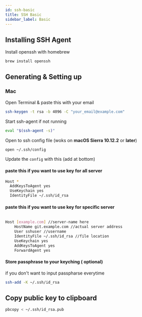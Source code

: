 ```yaml
---
id: ssh-basic
title: SSH Basic
sidebar_label: Basic
---
```


## Installing SSH Agent

Install openssh with homebrew 

```bash
brew install openssh
```

## Generating & Setting up

### Mac

Open Terminal & paste this with your email

```bash
ssh-keygen -t rsa -b 4096 -C "your_email@example.com"
```

Start ssh-agent if not running

```bash
eval "$(ssh-agent -s)"
```

Open to ssh config file  (woks on **macOS Sierra 10.12.2** or **later**)

```bash
open ~/.ssh/config
```

Update the `config` with this (add at bottom)

#### paste this if you want to use key for all server

```bash
Host *
  AddKeysToAgent yes
  UseKeychain yes
  IdentityFile ~/.ssh/id_rsa

```

#### paste this if you want to use key for specific server

```bash

Host [example.com] //server-name here
	HostName git.example.com //actual server address
	User sshuser //username
	IdentityFile ~/.ssh/id_rsa //file location
	UseKeychain yes
	AddKeysToAgent yes
	ForwardAgent yes

```

#### Store passphrase to your keyching ( optional)
  if you don't want to input passpharse everytime

  ```bash
  ssh-add -K ~/.ssh/id_rsa
  ```

  ## Copy public key to clipboard

  ```bash
  pbcopy < ~/.ssh/id_rsa.pub
  ```